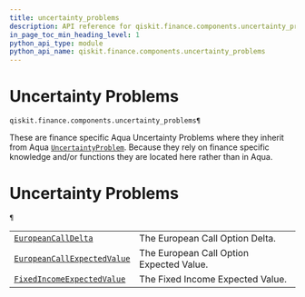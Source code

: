 ```yaml
---
title: uncertainty_problems
description: API reference for qiskit.finance.components.uncertainty_problems
in_page_toc_min_heading_level: 1
python_api_type: module
python_api_name: qiskit.finance.components.uncertainty_problems
---
```


<span id="module-qiskit.finance.components.uncertainty_problems" />

<span id="qiskit-finance-components-uncertainty-problems" />

# Uncertainty Problems

<span id="module-qiskit.finance.components.uncertainty_problems" />

`qiskit.finance.components.uncertainty_problems¶`

These are finance specific Aqua Uncertainty Problems where they inherit from Aqua [`UncertaintyProblem`](qiskit.aqua.components.uncertainty_problems.UncertaintyProblem "qiskit.aqua.components.uncertainty_problems.UncertaintyProblem"). Because they rely on finance specific knowledge and/or functions they are located here rather than in Aqua.

# Uncertainty Problems

<span id="module-qiskit.finance.components.uncertainty_problems" />

`¶`

|                                                                                                                                                                                    |                                          |
| ---------------------------------------------------------------------------------------------------------------------------------------------------------------------------------- | ---------------------------------------- |
| [`EuropeanCallDelta`](qiskit.finance.components.uncertainty_problems.EuropeanCallDelta "qiskit.finance.components.uncertainty_problems.EuropeanCallDelta")                         | The European Call Option Delta.          |
| [`EuropeanCallExpectedValue`](qiskit.finance.components.uncertainty_problems.EuropeanCallExpectedValue "qiskit.finance.components.uncertainty_problems.EuropeanCallExpectedValue") | The European Call Option Expected Value. |
| [`FixedIncomeExpectedValue`](qiskit.finance.components.uncertainty_problems.FixedIncomeExpectedValue "qiskit.finance.components.uncertainty_problems.FixedIncomeExpectedValue")    | The Fixed Income Expected Value.         |

